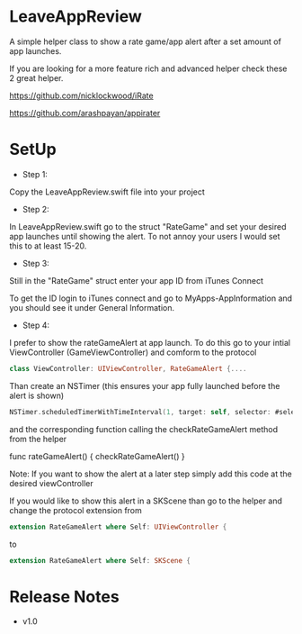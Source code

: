 # LeaveAppReview

A simple helper class to show a rate game/app alert after a set amount of app launches.

If you are looking for a more feature rich and advanced helper check these 2 great helper.

https://github.com/nicklockwood/iRate

https://github.com/arashpayan/appirater

# SetUp

- Step 1:

Copy the LeaveAppReview.swift file into your project

- Step 2:

In LeaveAppReview.swift go to the struct "RateGame" and set your desired app launches until showing the alert.
To not annoy your users I would set this to at least 15-20.

- Step 3:

Still in the "RateGame" struct enter your app ID from iTunes Connect

To get the ID login to iTunes connect and go to MyApps-AppInformation and you should see it under General Information.

- Step 4:

I prefer to show the rateGameAlert at app launch. To do this go to your intial ViewController (GameViewController) and comform to the protocol

```swift
class ViewController: UIViewController, RateGameAlert {....
```

Than create an NSTimer (this ensures your app fully launched before the alert is shown)

```swift
NSTimer.scheduledTimerWithTimeInterval(1, target: self, selector: #selector(rateGameAlert), userInfo: nil, repeats: false)
```

and the corresponding function calling the checkRateGameAlert method from the helper

func rateGameAlert() {
    checkRateGameAlert()
}


Note: 
If you want to show the alert at a later step simply add this code at the desired viewController

If you would like to show this alert in a SKScene than go to the helper and change the protocol extension from
```swift
extension RateGameAlert where Self: UIViewController {
```

to 
```swift
extension RateGameAlert where Self: SKScene {
```

# Release Notes

- v1.0

